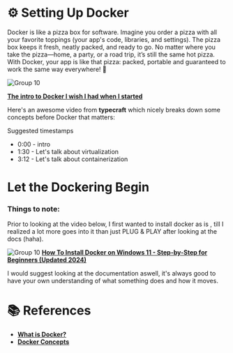 # ⚙️ Setting Up Docker

Docker is like a pizza box for software. Imagine you order a pizza with all your favorite toppings (your app's code, libraries, and settings). The pizza box keeps it fresh, neatly packed, and ready to go. No matter where you take the pizza—home, a party, or a road trip, it’s still the same hot pizza.
With Docker, your app is like that pizza: packed, portable and guaranteed to work the same way everywhere! 🍕

![Group 10](https://github.com/user-attachments/assets/787458eb-63ed-4383-9787-b0a7a0df1790)

[**The intro to Docker I wish I had when I started**](https://www.youtube.com/watch?v=Ud7Npgi6x8E&t=302s)

Here's an awesome video from **typecraft** which nicely breaks down some concepts before Docker that matters: 

Suggested timestamps
- 0:00 - intro
- 1:30 - Let's talk about virtualization
- 3:12 - Let's talk about containerization

# Let the Dockering Begin

### Things to note:
Prior to looking at the video below, I first wanted to install docker as is , till I realized a lot more goes into it than just PLUG & PLAY after looking at the docs (haha).

![Group 10](https://github.com/user-attachments/assets/dd1d1d70-08aa-4beb-bee1-185695ae7917)
[**How To Install Docker on Windows 11 - Step-by-Step for Beginners (Updated 2024)**](https://www.youtube.com/watch?v=bw-bMhlhcpg)

I would suggest looking at the documentation aswell, it's always good to have your own understanding of what something does and how it moves. 

# 📚 References
- [**What is Docker?**](https://docs.docker.com/get-started/docker-overview/)
- [**Docker Concepts**](https://docs.docker.com/get-started/docker-concepts/the-basics/what-is-a-container/)

